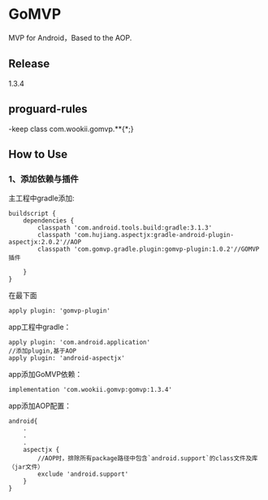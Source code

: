 # GoMVP
MVP for Android，Based to the AOP.


## Release

1.3.4

## proguard-rules
-keep class com.wookii.gomvp.**{*;}

## How to Use

### 1、添加依赖与插件
主工程中gradle添加:

    buildscript {
        dependencies {
            classpath 'com.android.tools.build:gradle:3.1.3'
            classpath 'com.hujiang.aspectjx:gradle-android-plugin-aspectjx:2.0.2'//AOP
            classpath 'com.gomvp.gradle.plugin:gomvp-plugin:1.0.2'//GOMVP插件

        }
    }
    
在最下面

    apply plugin: 'gomvp-plugin'
    
app工程中gradle：

    apply plugin: 'com.android.application'
    //添加plugin,基于AOP
    apply plugin: 'android-aspectjx'

app添加GoMVP依赖：

    implementation 'com.wookii.gomvp:gomvp:1.3.4'


app添加AOP配置：

    android{
        .
        .
        .
        aspectjx {
            //AOP时，排除所有package路径中包含`android.support`的class文件及库（jar文件）
            exclude 'android.support'
        }
    }
